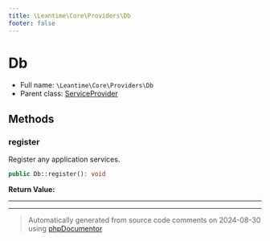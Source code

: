 ```yaml
---
title: \Leantime\Core\Providers\Db
footer: false
---
```


# Db





* Full name: `\Leantime\Core\Providers\Db`
* Parent class: [ServiceProvider](../../../../classes.md)



## Methods

### register

Register any application services.

```php
public Db::register(): void
```









**Return Value:**





---


---
> Automatically generated from source code comments on 2024-08-30 using [phpDocumentor](http://www.phpdoc.org/)
